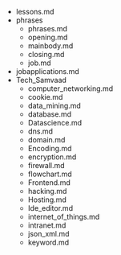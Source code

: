 - lessons.md
- phrases
  - phrases.md
  - opening.md
  - mainbody.md
  - closing.md
  - job.md
- jobapplications.md
- Tech_Samvaad
  - computer_networking.md
  - cookie.md
  - data_mining.md
  - database.md
  - Datascience.md
  - dns.md
  - domain.md
  - Encoding.md
  - encryption.md
  - firewall.md
  - flowchart.md
  - Frontend.md
  - hacking.md
  - Hosting.md
  - Ide_editor.md
  - internet_of_things.md
  - intranet.md
  - json_xml.md
  - keyword.md
  